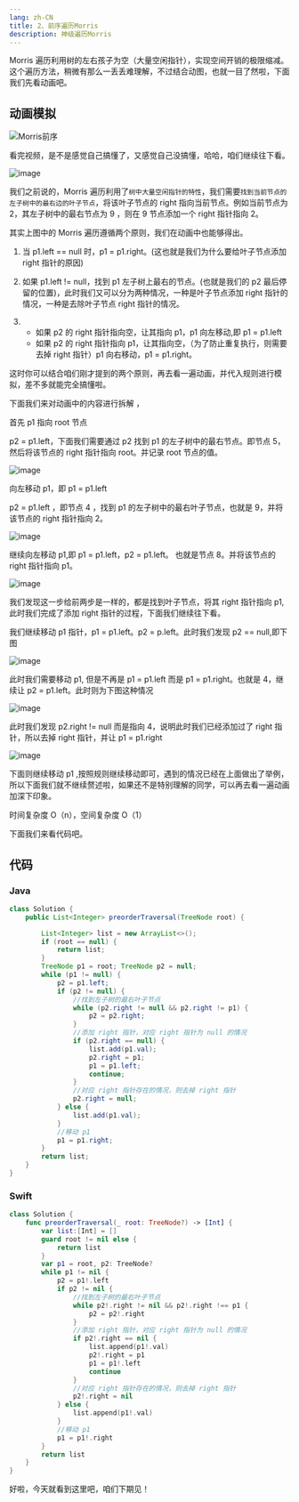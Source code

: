 ```yaml
---
lang: zh-CN
title: 2、前序遍历Morris
description: 神级遍历Morris
---
```



Morris 遍历利用树的左右孩子为空（大量空闲指针），实现空间开销的极限缩减。这个遍历方法，稍微有那么一丢丢难理解，不过结合动图，也就一目了然啦，下面我们先看动画吧。

## 动画模拟

![Morris前序](https://chengxuchu-1301103198.cos.ap-beijing.myqcloud.com/Photo/202304162336578.gif)

看完视频，是不是感觉自己搞懂了，又感觉自己没搞懂，哈哈，咱们继续往下看。

![image](https://chengxuchu-1301103198.cos.ap-beijing.myqcloud.com/Photo/202304162336140.png)

我们之前说的，Morris 遍历利用了`树中大量空闲指针的特性`，我们需要`找到当前节点的左子树中的最右边的叶子节点`，将该叶子节点的 right 指向当前节点。例如当前节点为 2，其左子树中的最右节点为 9 ，则在 9 节点添加一个 right 指针指向 2。

其实上图中的 Morris 遍历遵循两个原则，我们在动画中也能够得出。

1. 当 p1.left == null 时，p1 = p1.right。(这也就是我们为什么要给叶子节点添加 right 指针的原因)

2. 如果 p1.left != null，找到 p1 左子树上最右的节点。(也就是我们的 p2 最后停留的位置)，此时我们又可以分为两种情况，一种是叶子节点添加 right 指针的情况，一种是去除叶子节点 right 指针的情况。

3. - 如果 p2 的 right 指针指向空，让其指向 p1，p1 向左移动,即 p1 = p1.left
   - 如果 p2 的 right 指针指向 p1，让其指向空，（为了防止重复执行，则需要去掉 right 指针）p1 向右移动，p1 = p1.right。

这时你可以结合咱们刚才提到的两个原则，再去看一遍动画，并代入规则进行模拟，差不多就能完全搞懂啦。

下面我们来对动画中的内容进行拆解 ，

首先 p1 指向 root 节点

p2 = p1.left，下面我们需要通过 p2 找到 p1 的左子树中的最右节点。即节点 5，然后将该节点的 right 指针指向 root。并记录 root 节点的值。

![image](https://chengxuchu-1301103198.cos.ap-beijing.myqcloud.com/Photo/202304162336480.png)

向左移动 p1，即 p1 = p1.left

p2 = p1.left ，即节点 4 ，找到 p1 的左子树中的最右叶子节点，也就是 9，并将该节点的 right 指针指向 2。

![image](https://chengxuchu-1301103198.cos.ap-beijing.myqcloud.com/Photo/202304162336005.png)

继续向左移动 p1,即 p1 = p1.left，p2 = p1.left。 也就是节点 8。并将该节点的 right 指针指向 p1。

![image](https://chengxuchu-1301103198.cos.ap-beijing.myqcloud.com/Photo/202304162336331.png)

我们发现这一步给前两步是一样的，都是找到叶子节点，将其 right 指针指向 p1,此时我们完成了添加 right 指针的过程，下面我们继续往下看。

我们继续移动 p1 指针，p1 = p1.left。p2 = p.left。此时我们发现 p2 == null,即下图

![image](https://chengxuchu-1301103198.cos.ap-beijing.myqcloud.com/Photo/202304162337667.png)

此时我们需要移动 p1, 但是不再是 p1 = p1.left 而是 p1 = p1.right。也就是 4，继续让 p2 = p1.left。此时则为下图这种情况

![image](https://chengxuchu-1301103198.cos.ap-beijing.myqcloud.com/Photo/202304162338747.png)

此时我们发现 p2.right != null 而是指向 4，说明此时我们已经添加过了 right 指针，所以去掉 right 指针，并让 p1 = p1.right

![image](https://chengxuchu-1301103198.cos.ap-beijing.myqcloud.com/Photo/202304162337286.png)

下面则继续移动 p1 ,按照规则继续移动即可，遇到的情况已经在上面做出了举例，所以下面我们就不继续赘述啦，如果还不是特别理解的同学，可以再去看一遍动画加深下印象。

时间复杂度 O（n），空间复杂度 O（1）

下面我们来看代码吧。

## 代码

### Java
```java
class Solution {
    public List<Integer> preorderTraversal(TreeNode root) {

        List<Integer> list = new ArrayList<>();
        if (root == null) {
            return list;
        }
        TreeNode p1 = root; TreeNode p2 = null;
        while (p1 != null) {
            p2 = p1.left;
            if (p2 != null) {
                //找到左子树的最右叶子节点
                while (p2.right != null && p2.right != p1) {
                    p2 = p2.right;
                }
                //添加 right 指针，对应 right 指针为 null 的情况
                if (p2.right == null) {
                    list.add(p1.val);
                    p2.right = p1;
                    p1 = p1.left;
                    continue;
                }
                //对应 right 指针存在的情况，则去掉 right 指针
                p2.right = null;
            } else {
                list.add(p1.val);
            }
            //移动 p1
            p1 = p1.right;
        }
        return list;
    }
}
```

### Swift

```swift
class Solution {
    func preorderTraversal(_ root: TreeNode?) -> [Int] {
        var list:[Int] = []
        guard root != nil else {
            return list
        }
        var p1 = root, p2: TreeNode?
        while p1 != nil {
            p2 = p1!.left
            if p2 != nil {
                //找到左子树的最右叶子节点
                while p2!.right != nil && p2!.right !== p1 {
                    p2 = p2!.right
                }
                //添加 right 指针，对应 right 指针为 null 的情况
                if p2!.right == nil {
                    list.append(p1!.val)
                    p2!.right = p1
                    p1 = p1!.left
                    continue
                }
                //对应 right 指针存在的情况，则去掉 right 指针
                p2!.right = nil
            } else {
                list.append(p1!.val)
            }
            //移动 p1
            p1 = p1!.right
        }
        return list
    }
}
```

好啦，今天就看到这里吧，咱们下期见！
